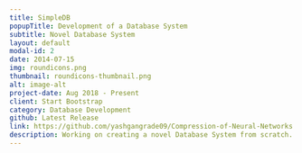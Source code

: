 ```yaml
---
title: SimpleDB
popupTitle: Development of a Database System
subtitle: Novel Database System
layout: default
modal-id: 2
date: 2014-07-15
img: roundicons.png
thumbnail: roundicons-thumbnail.png
alt: image-alt
project-date: Aug 2018 - Present
client: Start Bootstrap
category: Database Development
github: Latest Release
link: https://github.com/yashgangrade09/Compression-of-Neural-Networks.git
description: Working on creating a novel Database System from scratch. Implementing support modules like buffer management engine, disk-based B+ tree indexing engine, query optimizers, support for join, union etc. operators. Tools used: Java, Eclipse Photon. 
---
```

